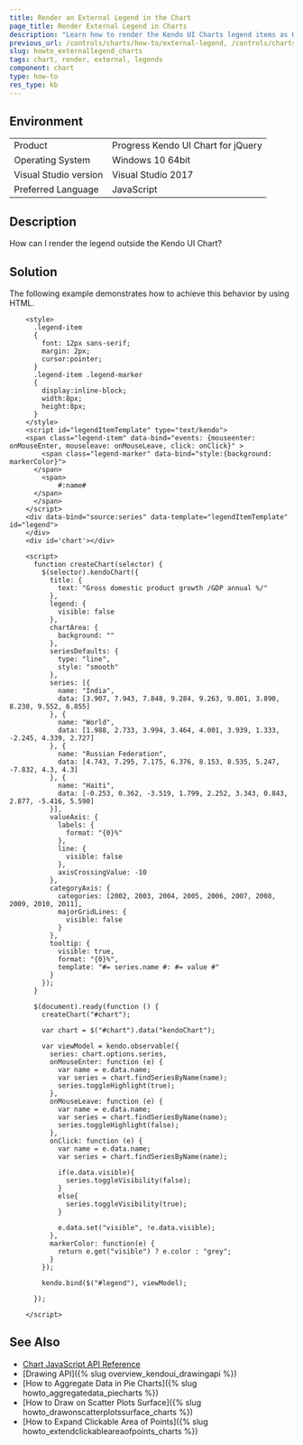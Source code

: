 ```yaml
---
title: Render an External Legend in the Chart
page_title: Render External Legend in Charts
description: "Learn how to render the Kendo UI Charts legend items as HTML elements outside of the chart."
previous_url: /controls/charts/how-to/external-legend, /controls/charts/how-to/appearance/external-legend
slug: howto_externallegend_charts
tags: chart, render, external, legends
component: chart
type: how-to
res_type: kb
---
```


## Environment

<table>
 <tr>
  <td>Product</td>
  <td>Progress Kendo UI Chart for jQuery</td>
 </tr>
 <tr>
  <td>Operating System</td>
  <td>Windows 10 64bit</td>
 </tr>
 <tr>
  <td>Visual Studio version</td>
  <td>Visual Studio 2017</td>
 </tr>
 <tr>
  <td>Preferred Language</td>
  <td>JavaScript</td>
 </tr>
</table>

## Description

How can I render the legend outside the Kendo UI Chart?

## Solution

The following example demonstrates how to achieve this behavior by using HTML.

```dojo
    <style>       
      .legend-item
      {
        font: 12px sans-serif;  
        margin: 2px;
        cursor:pointer;  
      }
      .legend-item .legend-marker
      {
        display:inline-block;
        width:8px;
        height:8px;
      }
    </style>
    <script id="legendItemTemplate" type="text/kendo">
    <span class="legend-item" data-bind="events: {mouseenter: onMouseEnter, mouseleave: onMouseLeave, click: onClick}" >
        <span class="legend-marker" data-bind="style:{background: markerColor}">
      </span>
        <span>
            #:name#
      </span>
      </span>
    </script>
    <div data-bind="source:series" data-template="legendItemTemplate" id="legend">       
    </div>
    <div id='chart'></div>  

    <script>
      function createChart(selector) {
        $(selector).kendoChart({
          title: {
            text: "Gross domestic product growth /GDP annual %/"
          },
          legend: {
            visible: false
          },
          chartArea: {
            background: ""
          },
          seriesDefaults: {
            type: "line",
            style: "smooth"
          },
          series: [{
            name: "India",
            data: [3.907, 7.943, 7.848, 9.284, 9.263, 9.801, 3.890, 8.238, 9.552, 6.855]
          }, {
            name: "World",
            data: [1.988, 2.733, 3.994, 3.464, 4.001, 3.939, 1.333, -2.245, 4.339, 2.727]
          }, {
            name: "Russian Federation",
            data: [4.743, 7.295, 7.175, 6.376, 8.153, 8.535, 5.247, -7.832, 4.3, 4.3]
          }, {
            name: "Haiti",
            data: [-0.253, 0.362, -3.519, 1.799, 2.252, 3.343, 0.843, 2.877, -5.416, 5.590]
          }],
          valueAxis: {
            labels: {
              format: "{0}%"
            },
            line: {
              visible: false
            },
            axisCrossingValue: -10
          },
          categoryAxis: {
            categories: [2002, 2003, 2004, 2005, 2006, 2007, 2008, 2009, 2010, 2011],
            majorGridLines: {
              visible: false
            }
          },
          tooltip: {
            visible: true,
            format: "{0}%",
            template: "#= series.name #: #= value #"
          }
        });
      }

      $(document).ready(function () {
        createChart("#chart");

        var chart = $("#chart").data("kendoChart");

        var viewModel = kendo.observable({
          series: chart.options.series,
          onMouseEnter: function (e) {
            var name = e.data.name;
            var series = chart.findSeriesByName(name);
            series.toggleHighlight(true);
          },
          onMouseLeave: function (e) {
            var name = e.data.name;
            var series = chart.findSeriesByName(name);
            series.toggleHighlight(false);
          },
          onClick: function (e) {
            var name = e.data.name;
            var series = chart.findSeriesByName(name);

            if(e.data.visible){
              series.toggleVisibility(false);
            }
            else{
              series.toggleVisibility(true);
            }

            e.data.set("visible", !e.data.visible);
          },
          markerColor: function(e) {
            return e.get("visible") ? e.color : "grey";
          }
        });

        kendo.bind($("#legend"), viewModel);

      });

    </script>
```

## See Also

* [Chart JavaScript API Reference](/api/javascript/dataviz/ui/chart)
* [Drawing API]({% slug overview_kendoui_drawingapi %})
* [How to Aggregate Data in Pie Charts]({% slug howto_aggregatedata_piecharts %})
* [How to Draw on Scatter Plots Surface]({% slug howto_drawonscatterplotssurface_charts %})
* [How to Expand Clickable Area of Points]({% slug howto_extendclickableareaofpoints_charts %})
